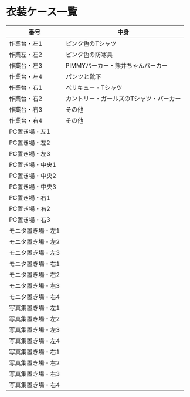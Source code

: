 # 衣装ケース一覧

| 番号 | 中身 |
|---|---|
| 作業台・左1 | ピンク色のTシャツ |
| 作業左・左2 | ピンク色の防寒具 |
| 作業台・左3 | PIMMYパーカー・熊井ちゃんパーカー |
| 作業台・左4 | パンツと靴下 |
| 作業台・右1 | ベリキュー・Tシャツ |
| 作業台・右2 | カントリー・ガールズのTシャツ・パーカー |
| 作業台・右3 | その他 |
| 作業台・右4 | その他 |
| PC置き場・左1 | |
| PC置き場・左2 | |
| PC置き場・左3 | |
| PC置き場・中央1 | |
| PC置き場・中央2 | |
| PC置き場・中央3 | |
| PC置き場・右1 | |
| PC置き場・右2 | |
| PC置き場・右3 | |
| モニタ置き場・左1 | |
| モニタ置き場・左2 | |
| モニタ置き場・左3 | |
| モニタ置き場・右1 | |
| モニタ置き場・右2 | |
| モニタ置き場・右3 | |
| モニタ置き場・右4 | |
| 写真集置き場・左1 | |
| 写真集置き場・左2 | |
| 写真集置き場・左3 | |
| 写真集置き場・左4 | |
| 写真集置き場・右1 | |
| 写真集置き場・右2 | |
| 写真集置き場・右3 | |
| 写真集置き場・右4 | |

